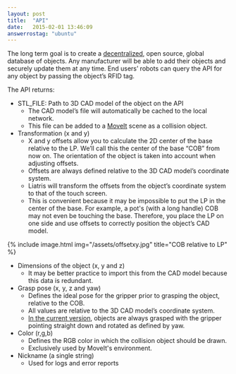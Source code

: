 ```yaml
---
layout: post
title:  "API"
date:   2015-02-01 13:46:09
answerrostag: "ubuntu"
---
```


The long term goal is to create a [decentralized](http://www.cnbc.com/2014/11/13/forget-currency-bitcoin-tech-could-disrupt-massively.html), open source, global database of objects.  Any manufacturer will be able to add their objects and securely update them at any time. End users’ robots can query the API for any object by passing the object’s RFID tag.

The API returns:

* STL_FILE: Path to 3D CAD model of the object on the API
    * The CAD model’s file will automatically be cached to the local network.
    * This file can be added to a [MoveIt](http://liatris.org/2015/02/01/9/) scene as a collision object.
* Transformation (x and y)
    * X and y offsets allow you to calculate the 2D center of the base relative to the LP.  We’ll call this the center of the base “COB” from now on. The orientation of the object is taken into account when adjusting offsets.
    * Offsets are always defined relative to the 3D CAD model’s coordinate system.
    * Liatris will transform the offsets from the object’s coordinate system to that of the  touch screen.
    * This is convenient because it may be impossible to put the LP in the center of the base. For example, a pot's (with a long handle) COB may not even be touching the base. Therefore, you place the LP on one side and use offsets to correctly position the object’s CAD model.

{% include image.html img="/assets/offsetxy.jpg" title="COB relative to LP" %}

* Dimensions of the object (x, y and z)
    * It may be better practice to import this from the CAD model because this data is redundant.
* Grasp pose (x, y, z and yaw)
    * Defines the ideal pose for the gripper prior to grasping the object, relative to the COB.
    * All values are relative to the 3D CAD model’s coordinate system.
    * [In the current version](http://liatris.org/2015/02/01/11/), objects are always grasped with the gripper pointing straight down and rotated as defined by yaw.
* Color (r,g,b)
    * Defines the RGB color in which the collision object should be drawn.
    * Exclusively used by MoveIt's environment.
* Nickname (a single string)
    * Used for logs and error reports